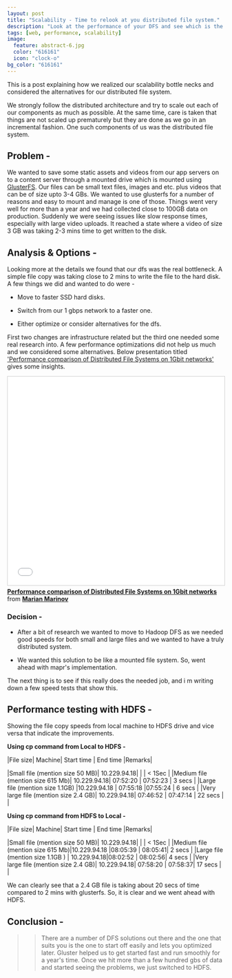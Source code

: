 ```yaml
---
layout: post
title: "Scalability - Time to relook at you distributed file system."
description: "Look at the performance of your DFS and see which is the option that suits"
tags: [web, performance, scalability]
image:
  feature: abstract-6.jpg
  color: "616161"
  icon: "clock-o"
bg_color: "616161"
---
```


This is a post explaining how we realized our scalability bottle necks and considered the alternatives for our distributed file system.

We strongly follow the distributed architecture and try to scale out each of our components as much as possible. At the same time, care is taken that things are not scaled up prematurely but they are done as we go in an incremental fashion. One such components of us was the distributed file system.

## Problem -

We wanted to save some static assets and videos from our app servers on to a content server through a mounted drive which is mounted using [GlusterFS](https://www.gluster.org/). Our files can be small text files, images and etc. plus videos that can be of size upto 3-4 GBs. We wanted to use glusterfs for a number of reasons and easy to mount and manage is one of those. Things went very well for more than a year and we had collected close to 100GB data on production. Suddenly we were seeing issues like slow response times, especially with large video uploads. It reached a state where a video of size 3 GB was taking 2-3 mins time to get written to the disk.

## Analysis & Options -

Looking more at the details we found that our dfs was the real bottleneck. A simple file copy was taking close to 2 mins to write the file to the hard disk. A few things we did and wanted to do were -

 - Move to faster SSD hard disks.

 - Switch from our 1 gbps network to a faster one.

 - Either optimize or consider alternatives for the dfs.

First two changes are infrastructure related but the third one needed some real research into. A few performance optimizations did not help us much and we considered some alternatives. Below presentation titled ['Performance comparison of Distributed File Systems on 1Gbit networks'](http://www.slideshare.net/azilian/performance-comparison) gives some insights.

<iframe src="//www.slideshare.net/slideshow/embed_code/key/bqytUCI2lOC2QY" width="595" height="485" frameborder="0" marginwidth="0" marginheight="0" scrolling="no" style="border:1px solid #CCC; border-width:1px; margin-bottom:5px; max-width: 100%;" allowfullscreen> </iframe> <div style="margin-bottom:5px"> <strong> <a href="//www.slideshare.net/azilian/performance-comparison" title="Performance comparison of Distributed File Systems on 1Gbit networks" target="_blank">Performance comparison of Distributed File Systems on 1Gbit networks</a> </strong> from <strong><a href="//www.slideshare.net/azilian" target="_blank">Marian Marinov</a></strong> </div>

### Decision -

- After a bit of research we wanted to move to Hadoop DFS as we needed good speeds for both small and large files and we wanted to have a truly distributed system.

- We wanted this solution to be like a mounted file system. So, went ahead with mapr's implementation.

The next thing is to see if this really does the needed job, and i m writing down a few speed tests that show this.

## Performance testing with HDFS -

Showing the file copy speeds from local machine to HDFS drive and vice versa that indicate the improvements.

**Using cp command from Local to HDFS -**

|File size| Machine| Start time | End time |Remarks|

|Small file (mention size 50 MB)| 10.229.94.18| |  | < 1Sec |
|Medium file (mention size 615 Mb)| 10.229.94.18| 07:52:20  |  07:52:23 | 3 secs |
|Large file (mention size 1.1GB) |10.229.94.18 | 07:55:18 |07:55:24  | 6 secs |
|Very large file (mention size 2.4 GB)| 10.229.94.18| 07:46:52  | 07:47:14  | 22 secs | |


**Using cp command from HDFS to Local -**

|File size| Machine| Start time | End time |Remarks|

|Small file (mention size 50 MB)| 10.229.94.18| | |  < 1Sec |
|Medium file (mention size 615 Mb)|10.229.94.18 |08:05:39 | 08:05:41| 2 secs |
|Large file (mention size 1.1GB ) | 10.229.94.18|08:02:52 | 08:02:56| 4 secs |
|Very large file (mention size 2.4 GB)| 10.229.94.18|  07:58:20 | 07:58:37| 17 secs | |

We can clearly see that a 2.4 GB file is taking about 20 secs of time compared to 2 mins with glusterfs. So, it is clear and we went ahead with HDFS.

## Conclusion -

>> There are a number of DFS solutions out there and the one that suits you is the one to start off easily and lets you optimized later. Gluster helped us to get started fast and run smoothly for a year's time. Once we hit more than a few hundred gbs of data and started seeing the problems, we just switched to HDFS.
